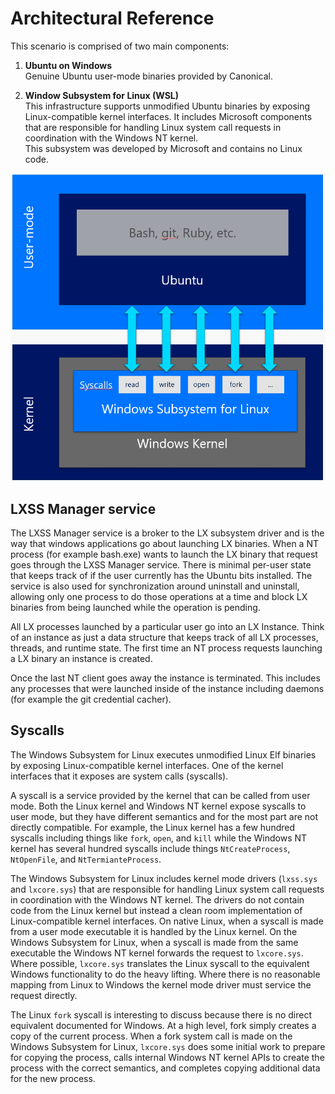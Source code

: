 # Architectural Reference

This scenario is comprised of two main components:

1.	**Ubuntu on Windows**  
  Genuine Ubuntu user-mode binaries provided by Canonical. 

2.	**Window Subsystem for Linux (WSL)**  
  This infrastructure supports unmodified Ubuntu binaries by exposing Linux-compatible kernel interfaces.  It includes Microsoft components that are responsible for handling Linux system call requests in coordination with the Windows NT kernel.  
  This subsystem was developed by Microsoft and contains no Linux code.

![](media/architecture.png)


## LXSS Manager service 
The LXSS Manager service is a broker to the LX subsystem driver and is the way that windows applications go about launching LX binaries.  When a NT process (for example bash.exe) wants to launch the LX binary that request goes through the LXSS Manager service.  There is minimal per-user state that keeps track of if the user currently has the Ubuntu bits installed.  The service is also used for synchronization around uninstall and uninstall, allowing only one process to do those operations at a time and block LX binaries from being launched while the operation is pending.

All LX processes launched by a particular user go into an LX Instance.  Think of an instance as just a data structure that keeps track of all LX processes, threads, and runtime state.  The first time an NT process requests launching a LX binary an instance is created.  

Once the last NT client goes away the instance is terminated. This includes any processes that were launched inside of the instance including daemons (for example the git credential cacher).

## Syscalls
The Windows Subsystem for Linux executes unmodified Linux Elf binaries by exposing Linux-compatible kernel interfaces.  One of the kernel interfaces that it exposes are system calls (syscalls).

A syscall is a service provided by the kernel that can be called from user mode.  Both the Linux kernel and Windows NT kernel expose syscalls to user mode, but they have different semantics and for the most part are not directly compatible.  For example, the Linux kernel has a few hundred syscalls including things like `fork`, `open`, and `kill` while the Windows NT kernel has several hundred syscalls include things `NtCreateProcess`, `NtOpenFile`, and `NtTermianteProcess`.

The Windows Subsystem for Linux includes kernel mode drivers (`lxss.sys` and `lxcore.sys`) that are responsible for handling Linux system call requests in coordination with the Windows NT kernel.  The drivers do not contain code from the Linux kernel but instead a clean room implementation of Linux-compatible kernel interfaces.  On native Linux, when a syscall is made from a user mode executable it is handled by the Linux kernel.  On the Windows Subsystem for Linux, when a syscall is made from the same executable the Windows NT kernel forwards the request to `lxcore.sys`.  Where possible, `lxcore.sys` translates the Linux syscall to the equivalent Windows functionality to do the heavy lifting.  Where there is no reasonable mapping from Linux to Windows the kernel mode driver must service the request directly.

The Linux `fork` syscall is interesting to discuss because there is no direct equivalent documented for Windows.  At a high level, fork simply creates a copy of the current process.  When a fork system call is made on the Windows Subsystem for Linux, `lxcore.sys` does some initial work to prepare for copying the process, calls internal Windows NT kernel APIs to create the process with the correct semantics, and completes copying additional data for the new process.

